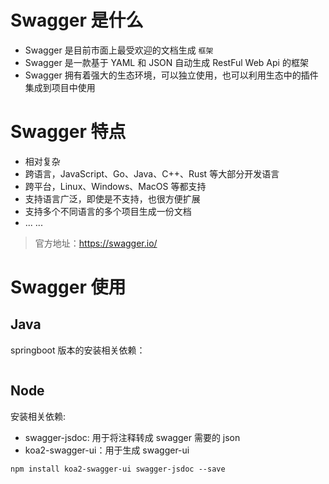 # Swagger 是什么

- Swagger 是目前市面上最受欢迎的文档生成 `框架`
- Swagger 是一款基于 YAML 和 JSON 自动生成 RestFul Web Api 的框架
- Swagger 拥有着强大的生态环境，可以独立使用，也可以利用生态中的插件集成到项目中使用

# Swagger 特点

- 相对复杂
- 跨语言，JavaScript、Go、Java、C++、Rust 等大部分开发语言
- 跨平台，Linux、Windows、MacOS 等都支持
- 支持语言广泛，即使是不支持，也很方便扩展
- 支持多个不同语言的多个项目生成一份文档
- ... ...

> 官方地址：https://swagger.io/

# Swagger 使用

## Java

springboot 版本的安装相关依赖：

```xml

```

## Node

安装相关依赖:

- swagger-jsdoc: 用于将注释转成 swagger 需要的 json
- koa2-swagger-ui：用于生成 swagger-ui

```shell
npm install koa2-swagger-ui swagger-jsdoc --save
```